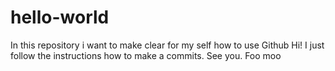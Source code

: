 # hello-world
In this repository i want to make clear for my self how to use Github
Hi! I just follow the instructions how to make a commits. See you.
Foo moo
